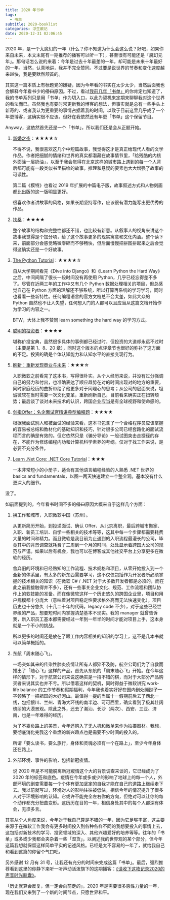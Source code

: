```yaml
---
title: 2020 年书单
tags:
  - 书单
subtitle: 2020-booklist
categories: 浮生散记
date: 2020-12-31 02:06:45
---
```


2020 年，是一个太魔幻的一年（什么？你不知道为什么会这么说？好吧，如果你来自未来，本文末尾有一期推荐的播客可以听一下），甚至很有可能还是「魔幻元年」。那句话怎么说的来着：今年是过去十年最差的一年，却可能是未来十年最好的一年。当然，认真地讲，我并不完全赞同。不过要是说世界的节奏和变化速度越来越快，我是要默然颔首的。

其实这一篇本质上有标题党的嫌疑，因为今年看的书实在太少太少，当然后面我也会解释今年看书少的~~借口~~原因。不过，看过[我前几年「书单」](http://maples7.com/tags/书单/)的你肯定也知道了，我的书单系列只是用「书单」作为切入口，以此为契机来定期来聊聊我对这个世界的看法而已。虽然我也有要时常更新我的博客的想法，但事实就是总有一些手头上新奇的、或者我认为更重要的事情占据着我的时间，以致于目前这里几乎成了一个年更博客，这确实很不应该。但好在我依然还有年更「书单」这个保留节目。

Anyway，这依然首先还是一个「书单」，所以我们还是会从正题开始。

<!-- more -->

1. [新婚之夜](https://book.douban.com/subject/34838232/)：★★★★☆

    不得不说，我很喜欢这几个中短篇故事，我觉得这才是真正给现代人看的文学作品。作者把细腻的情绪和世界的真实都潜藏在故事情节里，「给残酷的内核外面涂一层奶油」，以至于我会觉得在北京这样的城市路上遇到的每一个人背后都可能有一段类似书里描绘的故事。推理和悬疑的要素也大大增强了故事的可读性。

    第二篇《模特》也看过 2019 年扩展的中篇电子版，故事叙述方式和人物刻画都比出版的这一版明显更好。

    很喜欢作者讲故事的风格，如果长期坚持写作，应该很有潜力能写出更优秀的作品。


2. [扶桑](https://book.douban.com/subject/5354957/)：★★★★

    整个故事的结构和完整性都还不错，也比较有新意。从叙事人的视角来讲这个故事我觉得是个加分项，给了这个故事更多的现实寓意和文化内涵。整个读下来，前面部分会感觉略微零碎而不够畅快，但后面慢慢把拼图拼起来之后会觉得这确实还是一个好故事。

3. [The Python Tutorial](https://docs.python.org/3/tutorial/index.html)：★★★★☆

    自从大学期间看完《Dive into Django》和《Learn Python the Hard Way》之后，中间间隔了很长一段时间没有再使用 Python，几乎已经忘得差不多了。尽管在近两三年的工作中又有几个 Python 数据处理相关的项目，但总感觉自己在 Python 方面的理解还不够系统，所以打算再系统的学习学习，同时也看看一些新特性。任何编程语言的官方文档总不会太差，如此大众的 Python 自然也不让人失望，任何想入门的人都可以且应当从这篇文档开始作为学习的内容之一。

    BTW，大体上我不赞同 learn something the hard way 的学习方式。

4. [聪明的投资者](https://book.douban.com/subject/26752026/)：★★★★

    堪称价投宝典，虽然很多具体的事例都已经过时，但投资的大道却永远不过时（主要是第 1、8、20 章），同时这个版本的点评章节也很好的弥补了这方面的不足。投资的确是个体认知能力和认知水平的直接变现行为。

5. [刷新：重新发现商业与未来](https://book.douban.com/subject/27614523/)：★★★☆

    入职微软之前看完了这本书，写得很朴实。从个人经历来说，并没有过分强调自己的努力和付出，也准确表达了顺应趋势在对的时间出现对的地方的重要，同时家庭经历的曲折带给了他更多对于同理心的思考；从公司的层面来说，坦诚微软在当时需要一次文化变革，重新刷新自己，目前看来确实正在扭转颓势；最后谈了谈对未来技术的认识，跨国企业应当是有全球视野和使命感的。

6. [剑指Offer：名企面试官精讲典型编程题](https://book.douban.com/subject/25910559/)：★★★★

    根据我面试别人和被面试的经验来看，这本书包含了一个合格程序员应该掌握的容易被总结和教材化的基础知识和技巧，针对很多公司已经套路化的面试流程而言的确是有效的。但它依然只是《骗分导论》一般试图突击走捷径的存在，不能作为修炼编程内功和计算机科学素养的考纲。仅对于找工作来说，是必要不充分条件。

7. [Learn .Net Core: .NET Core Tutorial](https://msl.overdrivechina.cn/media/5690793)：★★★

    一本非常短小的小册子，适合有其他语言编程经验的人熟悉 .NET 世界的 basics and fundamentals，以图一两天快速建立一个整全观。基本没有什么更深入的细节。

没了。

如前面提到的，今年看书时间不多的~~借口~~原因大概来自于这样几个方面：

1. 换工作和城市，入职微软中国（苏州）。
   
   从更新简历开始，到投递面试、确认 Offer、从北京离职，最后跨城市搬家、入职、新员工培训、自学一些相关的技术等等，这其中每一个步骤都需要耗费大量的时间和精力。而且微软是我目前为止遇到的入职流程最漫长的公司，毕竟其中的背景调查就耗费了三周到一个月的时间，处处显示着跨国大公司的规范与严谨。如果以后有机会，我也可以在博客或其他社交平台上分享更多在微软的经历。
   
   舍弃旧的环境和已经熟知的工作流程、技术规格和项目，从零开始投入到一个全新的体系里，有太多的新东西需要学习，这不仅仅包括作为开发者所必须掌握的技术相关的知识（在微软 C# / .NET 对于大多数开发者都是必须的，而在此之前我接触得并不多），还有一些事关企业文化、规范、工作流程和团队协作上的软技能的准备。而在像微软这样一个历史悠久的跨国企业里，项目和用户规模都十分庞大（意味着对项目稳定性要求格外高而无法快速变化），项目历史也十分悠久（十几二十年的代码，legacy code 不少），对于这些已经世界级的产品，想要短时间内掌握清楚基本不现实。我的 manager 就曾告诉我，新入职员工基本都需要经过一年到一年半的时间才能对项目上手，这本身就是一个不小的挑战。

   所以更多的时间还是放在了跟工作内容相关的知识的学习上，这不是几本书就可以简单概括的。

2. 东航「周末随心飞」。

   一场突如其来的传染性肺炎疫情让所有人都猝不及防，航空公司们为了自救而推出了「随心飞」这样的产品，首先从东航的「周末随心飞」开始。在今年这样的情形下，对于航空公司来说这确实是一招不错的棋，而对于大部分产品购买者来说其实也并不亏。所以借着这样的契机，同时得益于微软讲究 work-life balance 的工作节奏和假期福利，今年我也着实好好~~在国内到处蹦跶了一下~~领略了一把祖国的大好河山。最值得一提的当属十一假期前后去了西北一线，包括银川、兰州、青海大环线的南半边、可可西里，确实看到了极其壮阔瑰丽的大漠景观。除此之外，还去了潮汕、长沙（两次）、西安、三亚、济南，也是一年难得的经历。

   为了不辜负路上的美景，今年还购入了无人机和微单来作为拍摄器材。我想，要彻底消化完我这个重燃的新兴趣点也是需要不少时间的投入的。

   所谓「要么读书，要么旅行，身体和灵魂必须有一个在路上」，至少今年身体还在路上。

3. 外部环境、事件的影响，包括新冠疫情。

    说 2020 年是不可能脱离新冠疫情这个大的背景调查来谈的，它已经成为了 2020 年的标签和底色。疫情在今年或多或少的影响了地球上的每一个人，外部环境的剧变需要每一个个体有更加坚定的自我才能在自己的道路上继续走下去。我以前就写过，环境对人的影响往往被低估，相信今年的情况提升了很多人对于环境影响的认知。它或许不能完全左右你的方向，但绝对可以让你的每个动作都充分扭曲变形。这历历在目的一年，相信身处其中的每个人都深有体会，无须多言。

其实从个人角度来说，今年对于我自己算是不错的一年，因为它足够丰富，这主要来源于在微软工作我会有更多时间投入到各种各样不同的我想要投入的事情上去，这包括对新技术的学习、投资领域的深入、其他兴趣爱好的培养等等。往年的「书单」或多或少我都会夹杂着一些「湿货」，以阐述我的世界观的某个部分，但今年这篇我想就保留这样简单平实的记述风格。已经是太不容易的一年了，就给我自己和看到这篇的你留个气口吧。

另外感谢 12 月有 31 号，让我还有充分的时间来完成这篇「书单」。最后，强烈推荐看到这里的你静下来听一听声动活泼旗下的这期播客：[《请收下这枚记录2020的声音时光胶囊》](https://mp.weixin.qq.com/s/IBp5eQ8kggFyi6Egq4VnIQ)。

「历史就算会反复，但一定会向前走的」，2020 年是需要很多感性力量的一年，现在我们又来到了一个新的时间节点，只愿世界和平。
